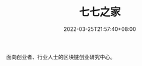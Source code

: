 ﻿---
weight: 
title: "七七之家"
description: "面向创业者、行业人士的区块链创业研究中心"
date: 2022-03-25T21:57:40+08:00
lastmod: 2022-03-25T16:45:40+08:00
draft: false
authors: ["Metabd"]
featuredImage: "qiqizhijia.jpg"
link: ""
tags: ["元宇宙资讯","七七之家"]
categories: ["navigation"]
navigation: ["元宇宙资讯"]
lightgallery: true
toc: true
pinned: false
recommend: false
recommend1: false
---
面向创业者、行业人士的区块链创业研究中心。

